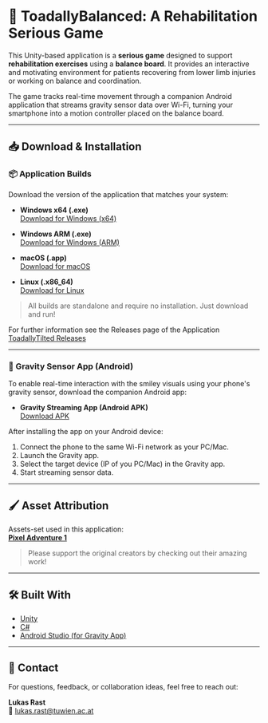 # 🐸 ToadallyBalanced: A Rehabilitation Serious Game

This Unity-based application is a **serious game** designed to support **rehabilitation exercises** using a **balance board**. It provides an interactive and motivating environment for patients recovering from lower limb injuries or working on balance and coordination.

The game tracks real-time movement through a companion Android application that streams gravity sensor data over Wi-Fi, turning your smartphone into a motion controller placed on the balance board.

---

## 📥 Download & Installation

### 📦 Application Builds

Download the version of the application that matches your system:

- **Windows x64 (.exe)**  
  [Download for Windows (x64)](https://github.com/Rasakul13/ToadallyTilted/releases/download/v1.0.0/ToadallyTilted_Windows_x64.zip)

- **Windows ARM (.exe)**  
  [Download for Windows (ARM)](https://github.com/Rasakul13/ToadallyTilted/releases/download/v1.0.0/ToadallyTilted_Windows_ARM.zip)

- **macOS (.app)**  
  [Download for macOS](https://github.com/Rasakul13/ToadallyTilted/releases/download/v1.0.0/ToadallyTilted_macOS.zip)

- **Linux (.x86_64)**  
  [Download for Linux](https://github.com/Rasakul13/ToadallyTilted/releases/download/v1.0.0/ToadallyTilted_Linux.zip)

> All builds are standalone and require no installation. Just download and run!

For further information see the Releases page of the Application [ToadallyTilted Releases](https://github.com/Rasakul13/ToadallyTilted/releases/tag/v1.0.0)

---

### 📱 Gravity Sensor App (Android)

To enable real-time interaction with the smiley visuals using your phone's gravity sensor, download the companion Android app:

- **Gravity Streaming App (Android APK)**  
  [Download APK](https://github.com/Rasakul13/Gravity-App/releases/tag/v1.0.0)

After installing the app on your Android device:

1. Connect the phone to the same Wi-Fi network as your PC/Mac.
2. Launch the Gravity app.
3. Select the target device (IP of you PC/Mac) in the Gravity app.
4. Start streaming sensor data.

---

## 🖌️ Asset Attribution

Assets-set used in this application:  
**[Pixel Adventure 1](https://assetstore.unity.com/packages/2d/characters/pixel-adventure-1-155360)**

> Please support the original creators by checking out their amazing work!

---

## 🛠️ Built With

- [Unity](https://unity.com/)
- [C#](https://docs.microsoft.com/en-us/dotnet/csharp/)
- [Android Studio (for Gravity App)](https://developer.android.com/studio)

---

## 💬 Contact

For questions, feedback, or collaboration ideas, feel free to reach out:

**Lukas Rast**  
📧 lukas.rast@tuwien.ac.at  
